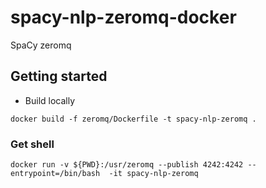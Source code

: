 # spacy-nlp-zeromq-docker

SpaCy zeromq

## Getting started

- Build locally

```
docker build -f zeromq/Dockerfile -t spacy-nlp-zeromq .
```


### Get shell

```
docker run -v ${PWD}:/usr/zeromq --publish 4242:4242 --entrypoint=/bin/bash  -it spacy-nlp-zeromq
```
